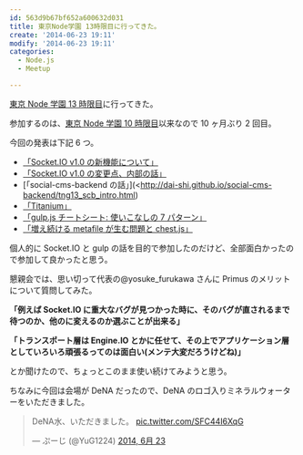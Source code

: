 ```yaml
---
id: 563d9b67bf652a600632d031
title: 東京Node学園 13時限目に行ってきた。
create: '2014-06-23 19:11'
modify: '2014-06-23 19:11'
categories:
  - Node.js
  - Meetup

---
```


[東京 Node 学園 13 時限目](http://nodejs.connpass.com/event/6763/)に行ってきた。

参加するのは、[東京 Node 学園 10 時限目](http://nodejs.connpass.com/event/3034/)以来なので 10 ヶ月ぶり 2 回目。

今回の発表は下記 6 つ。

- [「Socket.IO v1.0 の新機能について」](https://speakerdeck.com/yosuke_furukawa/socket-dot-io-v1-dot-0-introduction)
- [「Socket.IO v1.0 の変更点、内部の話」](https://speakerdeck.com/nkzawa/socket-dot-io-1-dot-0falsebian-geng-dian-nei-bu-de-nahua)
- [「social-cms-backend の話」](<http://dai-shi.github.io/social-cms-backend/tng13_scb_intro.html)
- [「Titanium」](http://www.slideshare.net/ToshiroYagi/node-gakuen)
- [「gulp.js チートシート: 使いこなしの 7 パターン」](https://speakerdeck.com/cognitom/gulp-dot-js-cheatsheet)
- [「増え続ける metafile が生む問題と chest.js」](https://speakerdeck.com/watilde/too-many-metafiles-and-chest-dot-js)

個人的に Socket.IO と gulp の話を目的で参加したのだけど、全部面白かったので参加して良かったと思う。

懇親会では、思い切って代表の@yosuke_furukawa さんに Primus のメリットについて質問してみた。

**「例えば Socket.IO に重大なバグが見つかった時に、そのバグが直されるまで待つのか、他のに変えるのか選ぶことが出来る」**

**「トランスポート層は Engine.IO とかに任せて、その上でアプリケーション層としていろいろ頑張るってのは面白い(メンテ大変だろうけどね)」**

とか聞けたので、ちょっとこのまま使い続けてみようと思う。

<!-- more -->

ちなみに今回は会場が DeNA だったので、DeNA のロゴ入りミネラルウォーターをいただきました。

<blockquote class="twitter-tweet" lang="ja"><p>DeNA水、いただきました。 <a href="http://t.co/SFC44I6XqG">pic.twitter.com/SFC44I6XqG</a></p>&mdash; ぷーじ (@YuG1224) <a href="https://twitter.com/YuG_1224/statuses/481016696921001986">2014, 6月 23</a></blockquote>
<script async src="//platform.twitter.com/widgets.js" charset="utf-8"></script>
